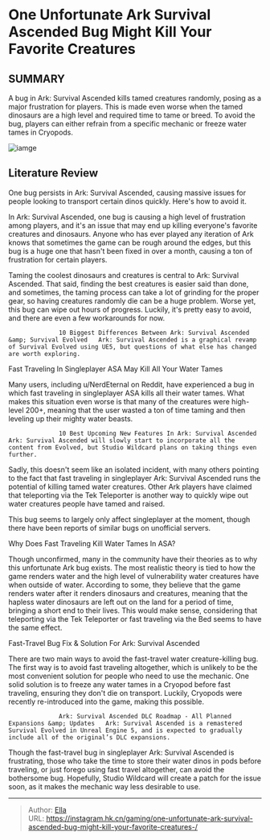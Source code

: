 # One Unfortunate Ark Survival Ascended Bug Might Kill Your Favorite Creatures 


## SUMMARY 



  A bug in Ark: Survival Ascended kills tamed creatures randomly, posing as a major frustration for players.   This is made even worse when the tamed dinosaurs are a high level and required time to tame or breed.   To avoid the bug, players can either refrain from a specific mechanic or freeze water tames in Cryopods.  

![iamge](https://static1.srcdn.com/wordpress/wp-content/uploads/2023/12/one-unfortunate-ark-survival-ascended-bug-might-kill-your-favorite-creatures.jpg)

## Literature Review

One bug persists in Ark: Survival Ascended, causing massive issues for people looking to transport certain dinos quickly. Here&#39;s how to avoid it. 




In Ark: Survival Ascended, one bug is causing a high level of frustration among players, and it&#39;s an issue that may end up killing everyone&#39;s favorite creatures and dinosaurs. Anyone who has ever played any iteration of Ark knows that sometimes the game can be rough around the edges, but this bug is a huge one that hasn&#39;t been fixed in over a month, causing a ton of frustration for certain players.




Taming the coolest dinosaurs and creatures is central to Ark: Survival Ascended. That said, finding the best creatures is easier said than done, and sometimes, the taming process can take a lot of grinding for the proper gear, so having creatures randomly die can be a huge problem. Worse yet, this bug can wipe out hours of progress. Luckily, it&#39;s pretty easy to avoid, and there are even a few workarounds for now.

                  10 Biggest Differences Between Ark: Survival Ascended &amp; Survival Evolved   Ark: Survival Ascended is a graphical revamp of Survival Evolved using UE5, but questions of what else has changed are worth exploring.    


 Fast Traveling In Singleplayer ASA May Kill All Your Water Tames 
         

Many users, including u/NerdEternal on Reddit, have experienced a bug in which fast traveling in singleplayer ASA kills all their water tames. What makes this situation even worse is that many of the creatures were high-level 200&#43;, meaning that the user wasted a ton of time taming and then leveling up their mighty water beasts.




                  10 Best Upcoming New Features In Ark: Survival Ascended   Ark: Survival Ascended will slowly start to incorporate all the content from Evolved, but Studio Wildcard plans on taking things even further.    

Sadly, this doesn&#39;t seem like an isolated incident, with many others pointing to the fact that fast traveling in singleplayer Ark: Survival Ascended runs the potential of killing tamed water creatures. Other Ark players have claimed that teleporting via the Tek Teleporter is another way to quickly wipe out water creatures people have tamed and raised.



This bug seems to largely only affect singleplayer at the moment, though there have been reports of similar bugs on unofficial servers.






 Why Does Fast Traveling Kill Water Tames In ASA? 
          




Though unconfirmed, many in the community have their theories as to why this unfortunate Ark bug exists. The most realistic theory is tied to how the game renders water and the high level of vulnerability water creatures have when outside of water. According to some, they believe that the game renders water after it renders dinosaurs and creatures, meaning that the hapless water dinosaurs are left out on the land for a period of time, bringing a short end to their lives. This would make sense, considering that teleporting via the Tek Teleporter or fast traveling via the Bed seems to have the same effect.



 Fast-Travel Bug Fix &amp; Solution For Ark: Survival Ascended 
          

There are two main ways to avoid the fast-travel water creature-killing bug. The first way is to avoid fast traveling altogether, which is unlikely to be the most convenient solution for people who need to use the mechanic. One solid solution is to freeze any water tames in a Cryopod before fast traveling, ensuring they don&#39;t die on transport. Luckily, Cryopods were recently re-introduced into the game, making this possible.




                  Ark: Survival Ascended DLC Roadmap - All Planned Expansions &amp; Updates   Ark: Survival Ascended is a remastered Survival Evolved in Unreal Engine 5, and is expected to gradually include all of the original’s DLC expansions.   

Though the fast-travel bug in singleplayer Ark: Survival Ascended is frustrating, those who take the time to store their water dinos in pods before traveling, or just forego using fast travel altogether, can avoid the bothersome bug. Hopefully, Studio Wildcard will create a patch for the issue soon, as it makes the mechanic way less desirable to use.



---

> Author: [Ella](https://instagram.hk.cn/)  
> URL: https://instagram.hk.cn/gaming/one-unfortunate-ark-survival-ascended-bug-might-kill-your-favorite-creatures-/  

